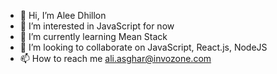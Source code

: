 - 👋 Hi, I’m Alee Dhillon
- 👀 I’m interested in JavaScript for now
- 🌱 I’m currently learning Mean Stack
- 💞️ I’m looking to collaborate on JavaScript, React.js, NodeJS
- 📫 How to reach me ali.asghar@invozone.com

<!---
aleeinvo/aleeinvo is a ✨ special ✨ repository because its `README.md` (this file) appears on your GitHub profile.
You can click the Preview link to take a look at your changes.
--->
